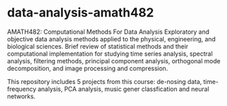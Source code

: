 # data-analysis-amath482
AMATH482: Computational Methods For Data Analysis
Exploratory and objective data analysis methods applied to the physical, 
engineering, and biological sciences. Brief review of statistical methods 
and their computational implementation for studying time series analysis, 
spectral analysis, filtering methods, principal component analysis, orthogonal 
mode decomposition, and image processing and compression.

This repository includes 5 projects from this course: de-nosing data, time-frequency
analysis, PCA analysis, music gener classfication and neural networks.
